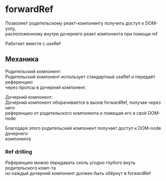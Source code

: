 # forwardRef

Позволяет родительскому реакт-компоненту получить доступ к DOM-узлу,  
расположенному внутри дочернего реакт компонента при помощи ref  

Работает вместе c useRef  

## Механика

Родительский компонент:  
Родительский компонент использует стандартный useRef и передаёт референцию  
через пропсы в дочерний компонент.  

Дочерний компонент:  
Дочерний компонент оборачивается в вызов forwardRef, получая через него  
референцию от родительского компонента и помещая его в своё DOM-node  

Благодаря этого родительский компонент получает доступ к DOM-node дочернего  
компонента  

### Ref drilling
Референцию можно передавать сколь угодно глубого внуть родительского комп-та  
но каждый дочерний компонент должен быть обёрнут в forwardRef  
